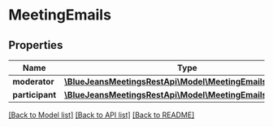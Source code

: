 # MeetingEmails

## Properties
Name | Type | Description | Notes
------------ | ------------- | ------------- | -------------
**moderator** | [**\BlueJeansMeetingsRestApi\Model\MeetingEmailsModerator**](MeetingEmailsModerator.md) |  | [optional] 
**participant** | [**\BlueJeansMeetingsRestApi\Model\MeetingEmailsParticipant**](MeetingEmailsParticipant.md) |  | [optional] 

[[Back to Model list]](../README.md#documentation-for-models) [[Back to API list]](../README.md#documentation-for-api-endpoints) [[Back to README]](../README.md)


